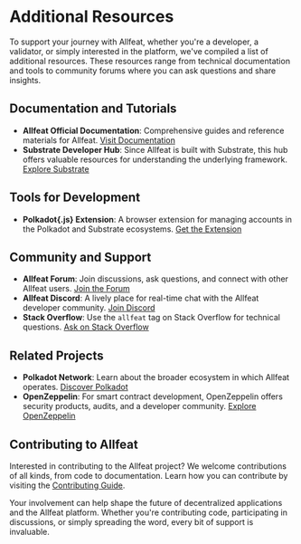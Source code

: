 # Additional Resources

To support your journey with Allfeat, whether you're a developer, a validator, or simply interested in the platform, we've compiled a list of additional resources. These resources range from technical documentation and tools to community forums where you can ask questions and share insights.

## Documentation and Tutorials

- **Allfeat Official Documentation**: Comprehensive guides and reference materials for Allfeat. [Visit Documentation](https://allfeat.org/documentation)
- **Substrate Developer Hub**: Since Allfeat is built with Substrate, this hub offers valuable resources for understanding the underlying framework. [Explore Substrate](https://substrate.dev)

## Tools for Development

- **Polkadot{.js} Extension**: A browser extension for managing accounts in the Polkadot and Substrate ecosystems. [Get the Extension](https://polkadot.js.org/extension/)

## Community and Support

- **Allfeat Forum**: Join discussions, ask questions, and connect with other Allfeat users. [Join the Forum](https://forum.allfeat.org)
- **Allfeat Discord**: A lively place for real-time chat with the Allfeat developer community. [Join Discord](https://discord.gg/allfeat)
- **Stack Overflow**: Use the `allfeat` tag on Stack Overflow for technical questions. [Ask on Stack Overflow](https://stackoverflow.com/questions/tagged/allfeat)

## Related Projects

- **Polkadot Network**: Learn about the broader ecosystem in which Allfeat operates. [Discover Polkadot](https://polkadot.network)
- **OpenZeppelin**: For smart contract development, OpenZeppelin offers security products, audits, and a developer community. [Explore OpenZeppelin](https://openzeppelin.com)

## Contributing to Allfeat

Interested in contributing to the Allfeat project? We welcome contributions of all kinds, from code to documentation. Learn how you can contribute by visiting the [Contributing Guide](https://allfeat.org/contribute).

Your involvement can help shape the future of decentralized applications and the Allfeat platform. Whether you're contributing code, participating in discussions, or simply spreading the word, every bit of support is invaluable.

